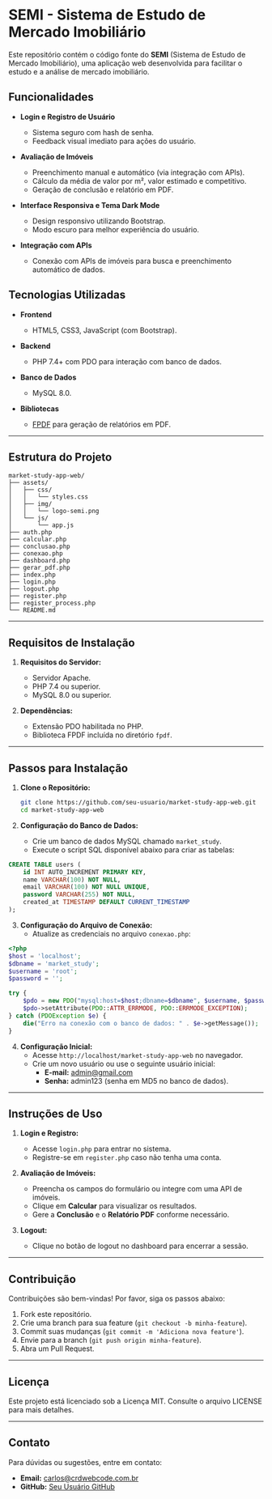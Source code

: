 # SEMI - Sistema de Estudo de Mercado Imobiliário

Este repositório contém o código fonte do **SEMI** (Sistema de Estudo de Mercado Imobiliário), uma aplicação web desenvolvida para facilitar o estudo e a análise de mercado imobiliário.

## Funcionalidades

- **Login e Registro de Usuário**
  - Sistema seguro com hash de senha.
  - Feedback visual imediato para ações do usuário.

- **Avaliação de Imóveis**
  - Preenchimento manual e automático (via integração com APIs).
  - Cálculo da média de valor por m², valor estimado e competitivo.
  - Geração de conclusão e relatório em PDF.

- **Interface Responsiva e Tema Dark Mode**
  - Design responsivo utilizando Bootstrap.
  - Modo escuro para melhor experiência do usuário.

- **Integração com APIs**
  - Conexão com APIs de imóveis para busca e preenchimento automático de dados.

## Tecnologias Utilizadas

- **Frontend**
  - HTML5, CSS3, JavaScript (com Bootstrap).

- **Backend**
  - PHP 7.4+ com PDO para interação com banco de dados.

- **Banco de Dados**
  - MySQL 8.0.

- **Bibliotecas**
  - [FPDF](http://www.fpdf.org/) para geração de relatórios em PDF.

---

## Estrutura do Projeto

```
market-study-app-web/
├── assets/
│   ├── css/
│   │   └── styles.css
│   ├── img/
│   │   └── logo-semi.png
│   └── js/
│       └── app.js
├── auth.php
├── calcular.php
├── conclusao.php
├── conexao.php
├── dashboard.php
├── gerar_pdf.php
├── index.php
├── login.php
├── logout.php
├── register.php
├── register_process.php
└── README.md
```

---

## Requisitos de Instalação

1. **Requisitos do Servidor:**
   - Servidor Apache.
   - PHP 7.4 ou superior.
   - MySQL 8.0 ou superior.

2. **Dependências:**
   - Extensão PDO habilitada no PHP.
   - Biblioteca FPDF incluída no diretório `fpdf`.

---

## Passos para Instalação

1. **Clone o Repositório:**
   ```bash
   git clone https://github.com/seu-usuario/market-study-app-web.git
   cd market-study-app-web
   ```

2. **Configuração do Banco de Dados:**
   - Crie um banco de dados MySQL chamado `market_study`.
   - Execute o script SQL disponível abaixo para criar as tabelas:

```sql
CREATE TABLE users (
    id INT AUTO_INCREMENT PRIMARY KEY,
    name VARCHAR(100) NOT NULL,
    email VARCHAR(100) NOT NULL UNIQUE,
    password VARCHAR(255) NOT NULL,
    created_at TIMESTAMP DEFAULT CURRENT_TIMESTAMP
);
```

3. **Configuração do Arquivo de Conexão:**
   - Atualize as credenciais no arquivo `conexao.php`:

```php
<?php
$host = 'localhost';
$dbname = 'market_study';
$username = 'root';
$password = '';

try {
    $pdo = new PDO("mysql:host=$host;dbname=$dbname", $username, $password);
    $pdo->setAttribute(PDO::ATTR_ERRMODE, PDO::ERRMODE_EXCEPTION);
} catch (PDOException $e) {
    die("Erro na conexão com o banco de dados: " . $e->getMessage());
}
```

4. **Configuração Inicial:**
   - Acesse `http://localhost/market-study-app-web` no navegador.
   - Crie um novo usuário ou use o seguinte usuário inicial:
     - **E-mail:** admin@gmail.com
     - **Senha:** admin123 (senha em MD5 no banco de dados).

---

## Instruções de Uso

1. **Login e Registro:**
   - Acesse `login.php` para entrar no sistema.
   - Registre-se em `register.php` caso não tenha uma conta.

2. **Avaliação de Imóveis:**
   - Preencha os campos do formulário ou integre com uma API de imóveis.
   - Clique em **Calcular** para visualizar os resultados.
   - Gere a **Conclusão** e o **Relatório PDF** conforme necessário.

3. **Logout:**
   - Clique no botão de logout no dashboard para encerrar a sessão.

---

## Contribuição

Contribuições são bem-vindas! Por favor, siga os passos abaixo:

1. Fork este repositório.
2. Crie uma branch para sua feature (`git checkout -b minha-feature`).
3. Commit suas mudanças (`git commit -m 'Adiciona nova feature'`).
4. Envie para a branch (`git push origin minha-feature`).
5. Abra um Pull Request.

---

## Licença

Este projeto está licenciado sob a Licença MIT. Consulte o arquivo LICENSE para mais detalhes.

---

## Contato

Para dúvidas ou sugestões, entre em contato:
- **Email:** carlos@crdwebcode.com.br
- **GitHub:** [Seu Usuário GitHub](https://github.com/crdwebcode)
